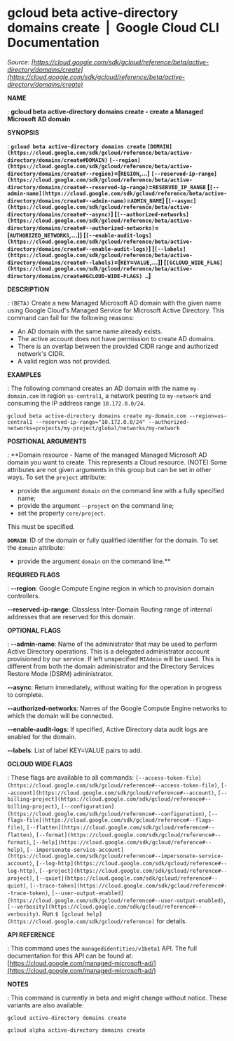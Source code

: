 # gcloud beta active-directory domains create  |  Google Cloud CLI Documentation

*Source: [https://cloud.google.com/sdk/gcloud/reference/beta/active-directory/domains/create](https://cloud.google.com/sdk/gcloud/reference/beta/active-directory/domains/create)*

**NAME**

: **gcloud beta active-directory domains create - create a Managed Microsoft AD domain**

**SYNOPSIS**

: **`gcloud beta active-directory domains create` `[DOMAIN](https://cloud.google.com/sdk/gcloud/reference/beta/active-directory/domains/create#DOMAIN)` `[--region](https://cloud.google.com/sdk/gcloud/reference/beta/active-directory/domains/create#--region)`=[`REGION`,…] `[--reserved-ip-range](https://cloud.google.com/sdk/gcloud/reference/beta/active-directory/domains/create#--reserved-ip-range)`=`RESERVED_IP_RANGE` [`[--admin-name](https://cloud.google.com/sdk/gcloud/reference/beta/active-directory/domains/create#--admin-name)`=`ADMIN_NAME`] [`[--async](https://cloud.google.com/sdk/gcloud/reference/beta/active-directory/domains/create#--async)`] [`[--authorized-networks](https://cloud.google.com/sdk/gcloud/reference/beta/active-directory/domains/create#--authorized-networks)`=[`AUTHORIZED_NETWORKS`,…]] [`[--enable-audit-logs](https://cloud.google.com/sdk/gcloud/reference/beta/active-directory/domains/create#--enable-audit-logs)`] [`[--labels](https://cloud.google.com/sdk/gcloud/reference/beta/active-directory/domains/create#--labels)`=[`KEY`=`VALUE`,…]] [`[GCLOUD_WIDE_FLAG](https://cloud.google.com/sdk/gcloud/reference/beta/active-directory/domains/create#GCLOUD-WIDE-FLAGS) …`]**

**DESCRIPTION**

: `(BETA)` Create a new Managed Microsoft AD domain with the given name
using Google Cloud's Managed Service for Microsoft Active Directory.
This command can fail for the following reasons:

- An AD domain with the same name already exists.
- The active account does not have permission to create AD domains.
- There is an overlap between the provided CIDR range and authorized network's
CIDR.
- A valid region was not provided.

**EXAMPLES**

: The following command creates an AD domain with the name
`my-domain.com` in region `us-central1`, a network peering
to `my-network` and consuming the IP address range
`10.172.0.0/24`.

```
gcloud beta active-directory domains create my-domain.com --region=us-central1 --reserved-ip-range="10.172.0.0/24" --authorized-networks=projects/my-project/global/networks/my-network
```

**POSITIONAL ARGUMENTS**

: **Domain resource - Name of the managed Managed Microsoft AD domain you want to
create. This represents a Cloud resource. (NOTE) Some attributes are not given
arguments in this group but can be set in other ways.
To set the `project` attribute:

- provide the argument `domain` on the command line with a fully
specified name;
- provide the argument `--project` on the command line;
- set the property `core/project`.

This must be specified.

**`DOMAIN`**:
ID of the domain or fully qualified identifier for the domain.
To set the `domain` attribute:

- provide the argument `domain` on the command line.**

**REQUIRED FLAGS**

: **--region**:
Google Compute Engine region in which to provision domain controllers.

**--reserved-ip-range**:
Classless Inter-Domain Routing range of internal addresses that are reserved for
this domain.

**OPTIONAL FLAGS**

: **--admin-name**:
Name of the administrator that may be used to perform Active Directory
operations. This is a delegated administrator account provisioned by our
service. If left unspecified `MIAdmin` will be used. This is
different from both the domain administrator and the Directory Services Restore
Mode (DSRM) administrator.

**--async**:
Return immediately, without waiting for the operation in progress to complete.

**--authorized-networks**:
Names of the Google Compute Engine networks to which the domain will be
connected.

**--enable-audit-logs**:
If specified, Active Directory data audit logs are enabled for the domain.

**--labels**:
List of label KEY=VALUE pairs to add.

**GCLOUD WIDE FLAGS**

: These flags are available to all commands: `[--access-token-file](https://cloud.google.com/sdk/gcloud/reference#--access-token-file)`,
`[--account](https://cloud.google.com/sdk/gcloud/reference#--account)`, `[--billing-project](https://cloud.google.com/sdk/gcloud/reference#--billing-project)`,
`[--configuration](https://cloud.google.com/sdk/gcloud/reference#--configuration)`,
`[--flags-file](https://cloud.google.com/sdk/gcloud/reference#--flags-file)`,
`[--flatten](https://cloud.google.com/sdk/gcloud/reference#--flatten)`, `[--format](https://cloud.google.com/sdk/gcloud/reference#--format)`, `[--help](https://cloud.google.com/sdk/gcloud/reference#--help)`, `[--impersonate-service-account](https://cloud.google.com/sdk/gcloud/reference#--impersonate-service-account)`,
`[--log-http](https://cloud.google.com/sdk/gcloud/reference#--log-http)`,
`[--project](https://cloud.google.com/sdk/gcloud/reference#--project)`, `[--quiet](https://cloud.google.com/sdk/gcloud/reference#--quiet)`, `[--trace-token](https://cloud.google.com/sdk/gcloud/reference#--trace-token)`, `[--user-output-enabled](https://cloud.google.com/sdk/gcloud/reference#--user-output-enabled)`,
`[--verbosity](https://cloud.google.com/sdk/gcloud/reference#--verbosity)`.
Run `$ [gcloud help](https://cloud.google.com/sdk/gcloud/reference)` for details.

**API REFERENCE**

: This command uses the `managedidentities/v1beta1` API. The full
documentation for this API can be found at: [https://cloud.google.com/managed-microsoft-ad/](https://cloud.google.com/managed-microsoft-ad/)

**NOTES**

: This command is currently in beta and might change without notice. These
variants are also available:

```
gcloud active-directory domains create
```

```
gcloud alpha active-directory domains create
```